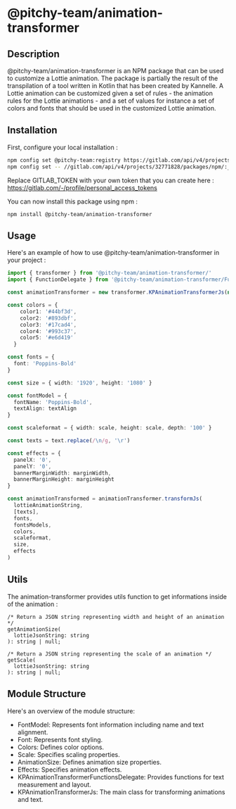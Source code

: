 # @pitchy-team/animation-transformer

## Description

@pitchy-team/animation-transformer is an NPM package that can be used to customize a Lottie animation. The package is partially the result of the transpilation of a tool written in Kotlin that has been created by Kannelle.
A Lottie animation can be customized given a set of rules - the animation rules for the Lottie animations - and a set of values for instance a set of colors and fonts that should be used in the customized Lottie animation.

## Installation

First, configure your local installation :

```bash
npm config set @pitchy-team:registry https://gitlab.com/api/v4/projects/32771828/packages/npm/
npm config set -- //gitlab.com/api/v4/projects/32771828/packages/npm/:_authToken=${GITLAB_TOKEN}
```

Replace GITLAB_TOKEN with your own token that you can create here : https://gitlab.com/-/profile/personal_access_tokens

You can now install this package using npm :

```
npm install @pitchy-team/animation-transformer
```

## Usage

Here's an example of how to use @pitchy-team/animation-transformer in your project :

```Typescript
import { transformer } from '@pitchy-team/animation-transformer/'
import { FunctionDelegate } from '@pitchy-team/animation-transformer/FunctionDelegate'

const animationTransformer = new transformer.KPAnimationTransformerJs(new FunctionDelegate())

const colors = {
    color1: '#44bf3d',
    color2: '#893dbf',
    color3: '#17cad4',
    color4: '#993c37',
    color5: '#e6d419'
  }

const fonts = {
  font: 'Poppins-Bold'
}

const size = { width: '1920', height: '1080' }

const fontModel = {
  fontName: 'Poppins-Bold',
  textAlign: textAlign
}

const scaleformat = { width: scale, height: scale, depth: '100' }

const texts = text.replace(/\n/g, '\r')

const effects = {
  panelX: '0',
  panelY: '0',
  bannerMarginWidth: marginWidth,
  bannerMarginHeight: marginHeight
}

const animationTransformed = animationTransformer.transformJs(
  lottieAnimationString,
  [texts],
  fonts,
  fontsModels,
  colors,
  scaleformat,
  size,
  effects
)
```

## Utils 

The animation-transformer provides utils function to get informations inside of the animation :

```
/* Return a JSON string representing width and height of an animation */
getAnimationSize(
  lottieJsonString: string
): string | null;

/* Return a JSON string representing the scale of an animation */
getScale(
  lottieJsonString: string
): string | null;
```

## Module Structure

Here's an overview of the module structure:

- FontModel: Represents font information including name and text alignment.
- Font: Represents font styling.
- Colors: Defines color options.
- Scale: Specifies scaling properties.
- AnimationSize: Defines animation size properties.
- Effects: Specifies animation effects.
- KPAnimationTransformerFunctionsDelegate: Provides functions for text measurement and layout.
- KPAnimationTransformerJs: The main class for transforming animations and text.
